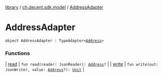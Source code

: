 [library](../../index.md) / [ch.decent.sdk.model](../index.md) / [AddressAdapter](./index.md)

# AddressAdapter

`object AddressAdapter : TypeAdapter<`[`Address`](../../ch.decent.sdk.crypto/-address/index.md)`>`

### Functions

| [read](read.md) | `fun read(reader: JsonReader): `[`Address`](../../ch.decent.sdk.crypto/-address/index.md)`?` |
| [write](write.md) | `fun write(out: JsonWriter, value: `[`Address`](../../ch.decent.sdk.crypto/-address/index.md)`?): `[`Unit`](https://kotlinlang.org/api/latest/jvm/stdlib/kotlin/-unit/index.html) |

